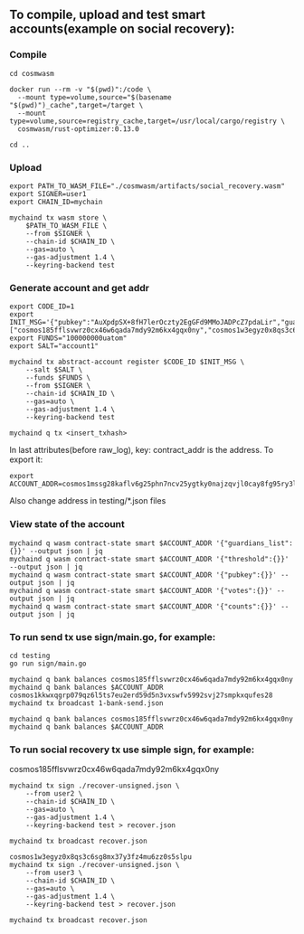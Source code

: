 ## To compile, upload and test smart accounts(example on social recovery):


### Compile
```
cd cosmwasm

docker run --rm -v "$(pwd)":/code \
  --mount type=volume,source="$(basename "$(pwd)")_cache",target=/target \
  --mount type=volume,source=registry_cache,target=/usr/local/cargo/registry \
  cosmwasm/rust-optimizer:0.13.0

cd ..
```
### Upload

```
export PATH_TO_WASM_FILE="./cosmwasm/artifacts/social_recovery.wasm"
export SIGNER=user1
export CHAIN_ID=mychain

mychaind tx wasm store \
    $PATH_TO_WASM_FILE \
    --from $SIGNER \
    --chain-id $CHAIN_ID \
    --gas=auto \
    --gas-adjustment 1.4 \
    --keyring-backend test
```

### Generate account and get addr

```
export CODE_ID=1
export INIT_MSG='{"pubkey":"AuXpdpSX+8fH7lerOczty2EgGFd9MMoJADPcZ7pdaLir","guardians":["cosmos185fflsvwrz0cx46w6qada7mdy92m6kx4gqx0ny","cosmos1w3egyz0x8qs3c6sg8mx37y3fz4mu6zz0s5slpu"],"threshold":2}'
export FUNDS="100000000uatom"
export SALT="account1"

mychaind tx abstract-account register $CODE_ID $INIT_MSG \
    --salt $SALT \
    --funds $FUNDS \
    --from $SIGNER \
    --chain-id $CHAIN_ID \
    --gas=auto \
    --gas-adjustment 1.4 \
    --keyring-backend test

mychaind q tx <insert_txhash>
```
In last attributes(before raw_log), key: contract_addr is the address. To export it:
```
export ACCOUNT_ADDR=cosmos1mssg28kaflv6g25phn7ncv25ygtky0najzqvjl0cay8fg95ry3ls5ny649
```

Also change address in testing/*.json files

### View state of the account
```
mychaind q wasm contract-state smart $ACCOUNT_ADDR '{"guardians_list":{}}' --output json | jq
mychaind q wasm contract-state smart $ACCOUNT_ADDR '{"threshold":{}}' --output json | jq
mychaind q wasm contract-state smart $ACCOUNT_ADDR '{"pubkey":{}}' --output json | jq
mychaind q wasm contract-state smart $ACCOUNT_ADDR '{"votes":{}}' --output json | jq
mychaind q wasm contract-state smart $ACCOUNT_ADDR '{"counts":{}}' --output json | jq
```

### To run send tx use sign/main.go, for example:

```
cd testing
go run sign/main.go

mychaind q bank balances cosmos185fflsvwrz0cx46w6qada7mdy92m6kx4gqx0ny
mychaind q bank balances $ACCOUNT_ADDR
cosmos1kkwxqgrp079qz6l5ts7eu2erd59d5n3vxswfv5992svj27smpkxqufes28
mychaind tx broadcast 1-bank-send.json

mychaind q bank balances cosmos185fflsvwrz0cx46w6qada7mdy92m6kx4gqx0ny
mychaind q bank balances $ACCOUNT_ADDR

```

### To run social recovery tx use simple sign, for example:

cosmos185fflsvwrz0cx46w6qada7mdy92m6kx4gqx0ny
```
mychaind tx sign ./recover-unsigned.json \
    --from user2 \
    --chain-id $CHAIN_ID \
    --gas=auto \
    --gas-adjustment 1.4 \
    --keyring-backend test > recover.json

mychaind tx broadcast recover.json

cosmos1w3egyz0x8qs3c6sg8mx37y3fz4mu6zz0s5slpu
mychaind tx sign ./recover-unsigned.json \
    --from user3 \
    --chain-id $CHAIN_ID \
    --gas=auto \
    --gas-adjustment 1.4 \
    --keyring-backend test > recover.json

mychaind tx broadcast recover.json
```
